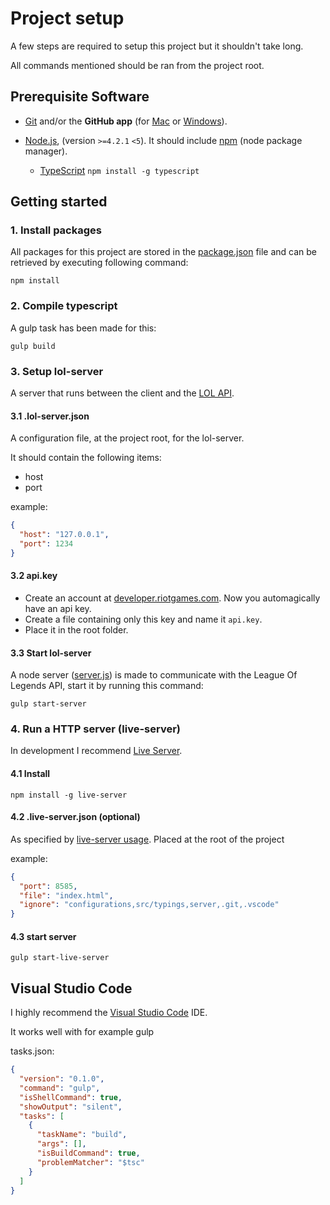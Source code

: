 # Project setup

A few steps are required to setup this project but it shouldn't take long.

All commands mentioned should be ran from the project root.

## Prerequisite Software

* [Git](http://git-scm.com) and/or the **GitHub app** (for [Mac](http://mac.github.com) or
  [Windows](http://windows.github.com)).

* [Node.js](http://nodejs.org), (version `>=4.2.1` `<5`). It should include [npm](https://www.npmjs.com/) (node package manager). 
  * [TypeScript](https://www.npmjs.com/package/typescript) `npm install -g typescript`

## Getting started

### 1. Install packages
All packages for this project are stored in the 
[package.json](https://github.com/SteveVanOpstal/LegendBuilder/blob/master/package.json) file and can be
retrieved by executing following command:
```
npm install
```

### 2. Compile typescript
A gulp task has been made for this:
```
gulp build
```

### 3. Setup lol-server
A server that runs between the client and the [LOL API](https://developer.riotgames.com/).

#### 3.1 .lol-server.json
A configuration file, at the project root, for the lol-server.

It should contain the following items:
 * host
 * port

example:
```JSON
{
  "host": "127.0.0.1",
  "port": 1234
}
```

#### 3.2 api.key
* Create an account at [developer.riotgames.com](https://developer.riotgames.com/). Now you automagically have an api key.
* Create a file containing only this key and name it `api.key`.
* Place it in the root folder.

#### 3.3 Start lol-server
A node server ([server.js](https://github.com/SteveVanOpstal/LegendBuilder/blob/master/src/server/server.js)) is made to communicate with the League Of Legends API, start it by running this command:
```
gulp start-server
```

### 4. Run a HTTP server (live-server)
In development I recommend [Live Server](https://www.npmjs.com/package/live-server).

#### 4.1 Install
```
npm install -g live-server
```

#### 4.2 .live-server.json (optional)
As specified by [live-server usage](https://github.com/tapio/live-server#usage-from-node). Placed at the root of the project

example:
```JSON
{
  "port": 8585,
  "file": "index.html",
  "ignore": "configurations,src/typings,server,.git,.vscode"
}
```

#### 4.3 start server
```
gulp start-live-server
```

## Visual Studio Code
I highly recommend the [Visual Studio Code](https://code.visualstudio.com/) IDE. 

It works well with for example gulp

tasks.json:

```JSON
{
  "version": "0.1.0",
  "command": "gulp",
  "isShellCommand": true,
  "showOutput": "silent",
  "tasks": [
    {
      "taskName": "build",
      "args": [],
      "isBuildCommand": true,
      "problemMatcher": "$tsc"
    }
  ]
}
```